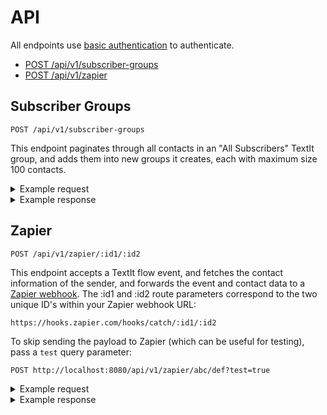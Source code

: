 # API

All endpoints use [basic authentication](https://developer.mozilla.org/en-US/docs/Web/HTTP/Authentication#Basic_authentication_scheme) to authenticate.

* [POST /api/v1/subscriber-groups](#subscriber-groups)
* [POST /api/v1/zapier](#zapier)

## Subscriber Groups

```
POST /api/v1/subscriber-groups
```

This endpoint paginates through all contacts in an "All Subscribers" TextIt group, and adds them into new groups it creates, each with maximum size 100 contacts.

<details>
<summary>Example request</summary>

```
curl --location --request POST 'http://localhost:8080/api/v1/subscriber-groups' \
--header 'Accept: application/json' \
--header 'Authorization: Basic [Your base64 encoded username and password]' \
--header 'Content-Type: application/json' \
```

</details>

<details>
<summary>Example response</summary>

```
{
    "subscribers_count": 736,
    "groups_count": 8,
    "groups": [
        {
            "uuid": "f940b2dd-a7db-4cc3-9a6d-1d15919d8dc1",
            "name": "Batch 1",
            "count": 92
        },
        {
            "uuid": "d4562019-7529-4aa4-a59c-f886b44b9810",
            "name": "Batch 2",
            "count": 92
        },
        {
            "uuid": "d5a7290c-d3d2-40ca-994d-e6fa3831b2c6",
            "name": "Batch 3",
            "count": 92
        },
        {
            "uuid": "2bd12781-67e5-417d-9732-5b8c03c4abcb",
            "name": "Batch 4",
            "count": 92
        },
        {
            "uuid": "ee453467-b8ce-4065-817e-ecead4bb89b7",
            "name": "Batch 5",
            "count": 92
        },
        {
            "uuid": "99cf6f5c-2a02-40c8-a820-c20806c2f768",
            "name": "Batch 6",
            "count": 92
        },
        {
            "uuid": "6711e7a2-3831-4fea-9dd9-b06d49839fd8",
            "name": "Batch 7",
            "count": 92
        },
        {
            "uuid": "7c0be991-014b-4bf1-9705-d3ef21bdd1af",
            "name": "Batch 8",
            "count": 92
        }
    ]
}
```

</details>

## Zapier

```
POST /api/v1/zapier/:id1/:id2
```

This endpoint accepts a TextIt flow event, and fetches the contact information of the sender, and forwards the event and contact data to a [Zapier webhook](https://zapier.com/help/doc/how-get-started-webhooks-zapier). The :id1 and :id2 route parameters correspond to the two unique ID's within your Zapier webhook URL:

```
https://hooks.zapier.com/hooks/catch/:id1/:id2
```

To skip sending the payload to Zapier (which can be useful for testing), pass a `test` query parameter:

```
POST http://localhost:8080/api/v1/zapier/abc/def?test=true
```

<details>
<summary>Example request</summary>

```
curl --location --request POST 'http://localhost:8080/api/v1/zapier/abc/def' \
--header 'Accept: application/json' \
--header 'Authorization: Basic [Your base64 encoded username and password]' \
--header 'Content-Type: application/json' \
--data-raw '{
   "contact": {
      "name": "Aaron Schachter",
      "urn": "tel:+12065551212",
      "uuid": "a41aeb32-793c-46ba-b3ac-0bf9ada9f9bd"
   },
   "flow": {
      "name": "Survey: Small Biz Alerts",
      "uuid": "13a3aab9-063c-4388-8bb2-761c1ed6901a"
   },
   "results": {
      "small_biz_alerts_anything_else": {
         "category": "Has Text",
         "value": "No"
      },
      "small_biz_survey_how_can_we_make_it_better": {
         "category": "Has Text",
         "value": "Change one thing"
      },
      "small_biz_survey_how_helpful": {
         "category": "Other",
         "value": "Haha"
      },
      "small_biz_survey_how_much_do_you_trust": {
         "category": "Other",
         "value": "Mostl "
      },
      "small_biz_survey_learned_something_new": {
         "category": "Other",
         "value": "Learned "
      },
      "small_biz_survey_what_do_you_like_most": {
         "category": "Has Text",
         "value": "Like most"
      }
   }
}
```

</details>

<details>
<summary>Example response</summary>

```
{
    "uuid": "a41aeb32-793c-46ba-b3ac-0bf9ada9f9bd",
    "timestamp": 1597505782895,
    "phone": "12065551212",
    "name": "Aaron Schachter",
    "url": "https://textit.in/contact/read/a41aeb32-793c-46ba-b3ac-0bf9ada9f9bd",
    "blocked": false,
    "stopped": false,
    "created_on": "2020-07-17T21:00:27.625572Z",
    "modified_on": "2020-08-15T15:22:04.215819Z",
    "fields": {
        "date_unsubscribed": "2020-08-05",
        "date_subscribed": "2020-08-04",
        "business_owner_response": "Yes",
        "received_stimulus": null,
        "business_name": "Parkside Daycare",
        "helping_employer_response": null,
        "response": null,
        "number_of_employees": "None",
        "test_campaign_date": null
    },
    "groups": "All Subscribers, Business Owner, Not Helping Employer, AK CARES question, Remove from Stats, Batch 2, Started Survey, Finished Survey",
    "flow": {
        "name": "Survey: Small Biz Alerts",
        "uuid": "13a3aab9-063c-4388-8bb2-761c1ed6901a"
    },
    "results": {
        "small_biz_alerts_anything_else": {
            "category": "Has Text",
            "value": "No"
        },
        "small_biz_survey_how_can_we_make_it_better": {
            "category": "Has Text",
            "value": "Change one thing"
        },
        "small_biz_survey_how_helpful": {
            "category": "Other",
            "value": "Haha"
        },
        "small_biz_survey_how_much_do_you_trust": {
            "category": "Other",
            "value": "Mostl "
        },
        "small_biz_survey_learned_something_new": {
            "category": "Other",
            "value": "Learned "
        },
        "small_biz_survey_what_do_you_like_most": {
            "category": "Has Text",
            "value": "Like most"
        }
    }
}
```

</details>

